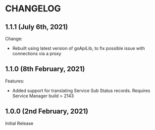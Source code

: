 # CHANGELOG

## 1.1.1 (July 6th, 2021)

Change:

- Rebuilt using latest version of goApiLib, to fix possible issue with connections via a proxy

## 1.1.0 (8th February, 2021)

Features:

- Added support for translating Service Sub Status records. Requires Service Manager build > 2143

## 1.0.0 (2nd February, 2021)

Initial Release
